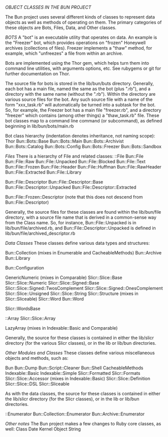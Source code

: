 _OBJECT CLASSES IN THE BUN PROJECT_

The Bun project uses several different kinds of classes to represent data objects as well as methods of 
operating on them. The primary categories of these objects are Bots, Files, Data, and Other classes.

_BOTS_
A "bot" is an executable utility that operates on data. An example is the "Freezer" bot, which provides 
operations on "frozen" Honeywell archives (collections of files). Freezer implements a "thaw" method, for
example, which "unfreezes" a file from within an archive.

Bots are implemented using the Thor gem, which helps turn them into command line utilities, with arguments
options, etc. See rubygems or git for further documentation on Thor.

The source file for bots is stored in the lib/bun/buts directory. Generally, each bot has a main file, named 
the same as the bot (plus ".rb"), and a directory with the same name (without the ".rb").
Within the directory are various source files for the bot. Any such source file with a name of the form 
"xxx_task.rb" will automatically be turned into a subtask for the bot. So, for example, the Freezer bot has a 
main file "freezer.rb", and a directory "freezer" which contains (among other things) a "thaw_task.rb" file. 
These bot classes map to a command line command (or subcommand), as defined beginning in lib/bun/bots/main.rb

Bot class hierarchy (indentation denotes inheritance, not naming scope):
Thor
    Bun::Bots::Base
        Bun::Bots::Main
        Bun::Bots::Archivist
        Bun::Bots::Catalog
        Bun::Bots::Config
        Bun::Bots::Freezer
        Bun::Bots::Sandbox

_Files_
There is a hierarchy of File and related classes:
::File
    Bun::File
        Bun::File::Raw
        Bun::File::Unpacked
            Bun::File::Blocked
                Bun::File::Text
            Bun::File::Frozen
            Bun::File::Header
            Bun::File::Huffman
            Bun::File::RawHeader
        Bun::File::Extracted
        Bun::File::Library
        
Bun::File::Descriptor
    Bun::File::Descriptor::Base
        Bun::File::Descriptor::Unpacked
        Bun::File::Descriptor::Extracted
        
Bun::File::Frozen::Descriptor (note that this does not descend from Bun::File::Descriptor)

Generally, the source files for these classes are found within the lib/bun/file directory, with a source file
name that is derived in a common-sense way from the Class name. So, for instance, Bun::File::Unpacked is in
lib/bun/file/archived.rb, and Bun::File::Descriptor::Unpacked is defined in lib/bun/file/archived_descriptor.rb

_Data Classes_
These classes define various data types and structures:

Bun::Collection (mixes in Enumerable and CacheableMethods)
    Bun::Archive
    Bun::Library

Bun::Configuration

GenericNumeric (mixes in Comparable)
    Slicr::Slice::Base
        Slicr::Slice::Numeric
            Slicr::Slice::Signed::Base
                Slicr::Slice::Signed::TwosComplement
                Slicr::Slice::Signed::OnesComplement
        Slicr::Slice::Unsigned
        Slicr::Slice::String
    Slicr::Structure (mixes in Slicr::Sliceable)
        Slicr::Word
            Bun::Word
            
Slicr::WordsBase
        
::Array
    Slicr::Slice::Array
    
LazyArray (mixes in Indexable::Basic and Comparable)

Generally, the source for these classes is contained in either the lib/slicr directory (for the various Slicr classes),
or in the lib or lib/bun directories.

_Other Modules and Classes_
These classes define various miscellaneous objects and methods, such as:

Bun
Bun::Dump
Bun::Script::Cleaner
Bun::Shell
CacheableMethods
Indexable::Basic
Indexable::Simple
Slicr::Formatted
Slicr::Formats
Slicr::Slice::Accessor (mixes in Indexable::Basic)
Slicr::Slice::Definition
Slicr::Slice::DSL
Slicr::Sliceable

As with the data classes, the source for these classes is contained in either the lib/slicr directory (for the 
Slicr classes), or in the lib or lib/bun directories.

::Enumerator
    Bun::Collection::Enumerator
        Bun::Archive::Enumerator

_Other notes_
The Bun project makes a few changes to Ruby core classes, as well:
Class
Date
Kernel
Object
String
